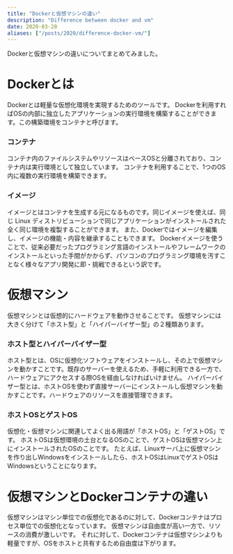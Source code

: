 ```yaml
---
title: "Dockerと仮想マシンの違い"
description: "Difference between docker and vm"
date: 2020-03-28
aliases: ["/posts/2020/difference-docker-vm/"]
---
```


Dockerと仮想マシンの違いについてまとめてみました。
<!--more-->
# Dockerとは
Dockerとは軽量な仮想化環境を実現するためのツールです。
Dockerを利用すればOSの内部に独立したアプリケーションの実行環境を構築することができます。この構築環境をコンテナと呼びます。

### コンテナ
コンテナ内のファイルシステムやリソースはベースOSと分離されており、コンテナ内は実行環境として独立しています。
コンテナを利用することで、1つのOS内に複数の実行環境を構築できます。

### イメージ
イメージとはコンテナを生成する元になるものです。同じイメージを使えば、同じ Linux ディストリビューションで同じアプリケーションがインストールされた全く同じ環境を複製することができます。
また、Dockerではイメージを編集し、イメージの機能・内容を継承することもできます。
Dockerイメージを使うことで、従来必要だったプログラミング言語のインストールやフレームワークのインストールといった手間がかからず、パソコンのプログラミング環境を汚すことなく様々なアプリ開発に即・挑戦できるという訳です。

# 仮想マシン
仮想マシンとは仮想的にハードウェアを動作させることです。
仮想マシンには大きく分けて「ホスト型」と「ハイパーバイザー型」の２種類あります。

### ホスト型とハイパーバイザー型
ホスト型とは、OSに仮想化ソフトウェアをインストールし、その上で仮想マシンを動かすことです。既存のサーバーを使えるため、手軽に利用できる一方で、ハードウェアにアクセスする際OSを経由しなければいけません。
ハイパーバイザー型とは、ホストOSを使わず直接サーバーにインストールし仮想マシンを動かすことです。ハードウェアのリソースを直接管理できます。

### ホストOSとゲストOS
仮想化・仮想マシンに関連してよく出る用語が「ホストOS」と「ゲストOS」です。
ホストOSは仮想環境の土台となるOSのことで、ゲストOSは仮想マシン上にインストールされたOSのことです。
たとえば、Linuxサーバ上に仮想マシンを作り出しWindowsをインストールしたら、ホストOSはLinuxでゲストOSはWindowsということになります。

# 仮想マシンとDockerコンテナの違い
仮想マシンはマシン単位での仮想化であるのに対して、Dockerコンテナはプロセス単位での仮想化となっています。
仮想マシンは自由度が高い一方で、リソースの消費が激しいです。
それに対して、Dockerコンテナは仮想マシンよりも軽量ですが、OSをホストと共有するため自由度は下がります。
